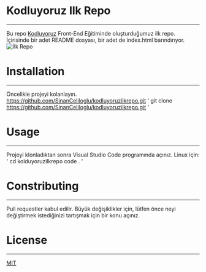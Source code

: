 # Kodluyoruz Ilk Repo
---
Bu repo [Kodluyoruz](https://kodluyoruz.org/tr/kodluyoruz/) Front-End Eğitiminde oluşturduğumuz ilk repo. İçirisinde bir adet README dosyası, bir adet de index.html barındırıyor.
![İlk Repo](kodluyoruzilkrepo.png)
# Installation
---
Öncelikle projeyi kolanlayın. https://github.com/SinanCeliloglu/kodluyoruzilkrepo.git
'
git clone https://github.com/SinanCeliloglu/kodluyoruzilkrepo.git
'
# Usage
---
Projeyi klonladıktan sonra Visual Studio Code programında açınız.
Linux için:
'
cd kolduyoruzilkrepo
code .
'
# Constributing
---
Pull requestler kabul edilir. Büyük değişiklikler için, lütfen önce neyi değiştirmek istediğinizi tartışmak için bir konu açınız.

# License
---
[MIT](https://choosealicense.com/licenses/mit/)
